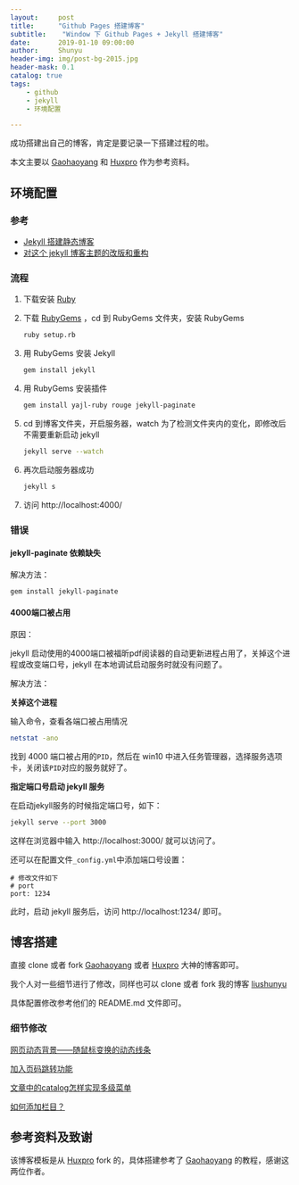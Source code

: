 ```yaml
---
layout:     post
title:      "Github Pages 搭建博客"
subtitle:    "Window 下 Github Pages + Jekyll 搭建博客"
date:       2019-01-10 09:00:00
author:     Shunyu
header-img: img/post-bg-2015.jpg
header-mask: 0.1
catalog: true
tags:
    - github
    - jekyll
    - 环境配置

---
```





成功搭建出自己的博客，肯定是要记录一下搭建过程的啦。



本文主要以 [Gaohaoyang](https://github.com/Gaohaoyang/gaohaoyang.github.io) 和 [Huxpro](https://github.com/Huxpro/huxpro.github.io) 作为参考资料。



## 环境配置

### 参考

- [Jekyll 搭建静态博客](https://gaohaoyang.github.io/2015/02/15/create-my-blog-with-jekyll/)
- [对这个 jekyll 博客主题的改版和重构](https://gaohaoyang.github.io/2016/03/12/jekyll-theme-version-2.0/)



### 流程


1. 下载安装 [Ruby](https://rubyinstaller.org/downloads/)

2. 下载 [RubyGems](https://rubygems.org/pages/download) ，cd 到 RubyGems 文件夹，安装 RubyGems 

   ```bash
   ruby setup.rb
   ```

3. 用 RubyGems 安装 Jekyll

   ```bash
   gem install jekyll
   ```

4. 用 RubyGems 安装插件

    ```bash
    gem install yajl-ruby rouge jekyll-paginate
    ```
    
5. cd 到博客文件夹，开启服务器，watch 为了检测文件夹内的变化，即修改后不需要重新启动 jekyll 

    ```bash
    jekyll serve --watch
    ```

6. 再次启动服务器成功

    ```bash
    jekyll s
    ```

7. 访问 http://localhost:4000/



### 错误

#### jekyll-paginate 依赖缺失

解决方法：

```bash
gem install jekyll-paginate
```



#### 4000端口被占用

原因：

jekyll 启动使用的4000端口被福昕pdf阅读器的自动更新进程占用了，关掉这个进程或改变端口号，jekyll 在本地调试启动服务时就没有问题了。



解决方法：

**关掉这个进程**

输入命令，查看各端口被占用情况

```bash
netstat -ano
```

找到 4000 端口被占用的`PID`，然后在 win10 中进入任务管理器，选择服务选项卡，关闭该`PID`对应的服务就好了。



**指定端口号启动 jekyll 服务**

在启动jekyll服务的时候指定端口号，如下：

```bash
jekyll serve --port 3000
```

这样在浏览器中输入 http://localhost:3000/ 就可以访问了。



还可以在配置文件`_config.yml`中添加端口号设置：

```
# 修改文件如下
# port
port: 1234
```

此时，启动 jekyll 服务后，访问 http://localhost:1234/ 即可。



## 博客搭建

直接 clone 或者 fork [Gaohaoyang](https://github.com/Gaohaoyang/gaohaoyang.github.io) 或者 [Huxpro](https://github.com/Huxpro/huxpro.github.io) 大神的博客即可。

我个人对一些细节进行了修改，同样也可以 clone 或者 fork 我的博客 [liushunyu](https://github.com/liushunyu/liushunyu.github.io)

具体配置修改参考他们的 README.md 文件即可。



### 细节修改

[网页动态背景——随鼠标变换的动态线条](https://www.cnblogs.com/qq597585136/p/7019755.html)

[加入页码跳转功能](https://github.com/Gaohaoyang/gaohaoyang.github.io/pull/109/commits/31667a8bc2a5cf7b4a005cf4ba44dc8b42d9c564)

[文章中的catalog怎样实现多级菜单](https://github.com/Huxpro/huxpro.github.io/issues/116#)

[如何添加栏目？](https://github.com/Huxpro/huxpro.github.io/issues/237#)



## 参考资料及致谢

该博客模板是从 [Huxpro](https://github.com/Huxpro/huxpro.github.io) fork 的，具体搭建参考了 [Gaohaoyang](https://github.com/Gaohaoyang/gaohaoyang.github.io) 的教程，感谢这两位作者。